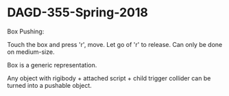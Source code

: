 # DAGD-355-Spring-2018

Box Pushing:

Touch the box and press 'r', move.  Let go of 'r' to release.
Can only be done on medium-size.

Box is a generic representation.  

Any object with rigibody + attached script + child trigger collider can be turned into a pushable object.